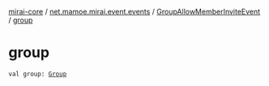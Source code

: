 [mirai-core](../../index.md) / [net.mamoe.mirai.event.events](../index.md) / [GroupAllowMemberInviteEvent](index.md) / [group](./group.md)

# group

`val group: `[`Group`](../../net.mamoe.mirai.contact/-group/index.md)